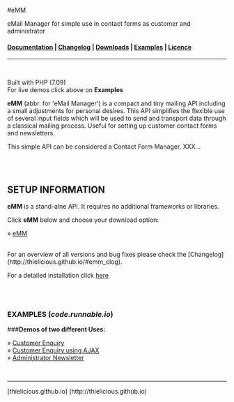#eMM

eMail Manager for simple use in contact forms as customer and administrator

#### [Documentation](http:thielicious.github.io/#emm_doc) | [Changelog](http:thielicious.github.io/#emm_clog) | [Downloads](http:thielicious.github.io/#emm_dls) | [Examples](http:thielicious.github.io/#emm_demo) | [Licence](http:thielicious.github.io/#emm_lic) ####

---
<br>

Built with PHP (7.09)<br>
For live demos click above on **Examples**

**eMM** (abbr. for 'eMail Manager') is a compact and tiny mailing API including a small adjustments for personal desires. This API simplifies the flexible use of several input fields which will be used to send and transport data through a classical mailing process. Useful for setting up customer contact forms and newsletters.

This simple API can be considered a Contact Form Manager.  XXX...

<br>
<br>

## SETUP INFORMATION

**eMM** is a stand-alne API. It requires no additional frameworks or libraries.

Click **eMM** below and choose your download option:

» [eMM](http://thielicious.github.io/#emm_dls)

<br>
For an overview of all versions and bug fixes please check the [Changelog](http://thielicious.github.io/#emm_clog).

<br>

For a detailed installation click [here](http://thielicious.github.io/#emm_doc)

<br>
<br>

### EXAMPLES (***code.runnable.io***)

###**Demos of two different Uses:**

» [Customer Enquiry](#)<br>
» [Customer Enquiry using AJAX](#)<br>
» [Administrator Newsletter](#)<br>

<br>
<hr>
[thielicious.github.io] (http://thielicious.github.io)

